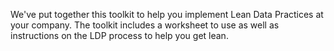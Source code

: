 We've put together this toolkit to help you implement Lean Data Practices at your company.  The toolkit includes a worksheet to use as well as instructions on the LDP process to help you get lean.  
